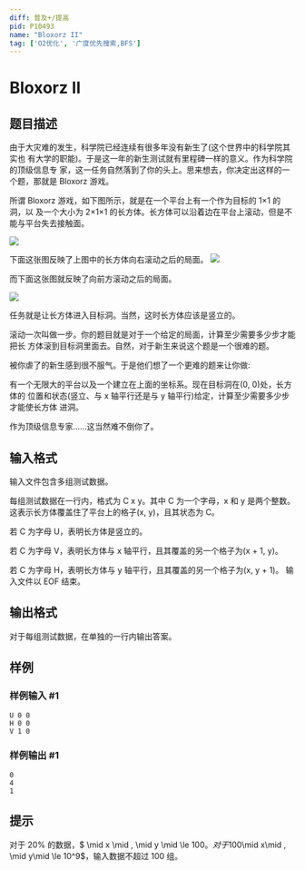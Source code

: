 ```yaml
---
diff: 普及+/提高
pid: P10493
name: "Bloxorz II"
tag: ['O2优化', '广度优先搜索,BFS']
---
```

# Bloxorz II
## 题目描述

由于大灾难的发生，科学院已经连续有很多年没有新生了(这个世界中的科学院其实也 有大学的职能)。于是这一年的新生测试就有里程碑一样的意义。作为科学院的顶级信息专 家，这一任务自然落到了你的头上。思来想去，你决定出这样的一个题，那就是 Bloxorz 游戏。

所谓 Bloxorz 游戏，如下图所示，就是在一个平台上有一个作为目标的 1×1 的洞，以 及一个大小为 2×1×1 的长方体。长方体可以沿着边在平台上滚动，但是不能与平台失去接触面。

![](https://cdn.luogu.com.cn/upload/image_hosting/z5kdhsry.png)

下面这张图反映了上图中的长方体向右滚动之后的局面。
![](https://cdn.luogu.com.cn/upload/image_hosting/6kgp8841.png)

而下面这张图就反映了向前方滚动之后的局面。

![](https://cdn.luogu.com.cn/upload/image_hosting/4rgnopmu.png)

任务就是让长方体进入目标洞。当然，这时长方体应该是竖立的。

滚动一次叫做一步。你的题目就是对于一个给定的局面，计算至少需要多少步才能把长 方体滚到目标洞里面去。自然，对于新生来说这个题是一个很难的题。

  被你虐了的新生感到很不服气。于是他们想了一个更难的题来让你做:
  
有一个无限大的平台以及一个建立在上面的坐标系。现在目标洞在(0, 0)处，长方体的 位置和状态(竖立、与 x 轴平行还是与 y 轴平行)给定，计算至少需要多少步才能使长方体 进洞。

  作为顶级信息专家......这当然难不倒你了。
## 输入格式

输入文件包含多组测试数据。

每组测试数据在一行内，格式为 C x y。其中 C 为一个字母，x 和 y 是两个整数。 这表示长方体覆盖住了平台上的格子(x, y)，且其状态为 C。

若 C 为字母 U，表明长方体是竖立的。

若 C 为字母 V，表明长方体与 x 轴平行，且其覆盖的另一个格子为(x + 1, y)。

若 C 为字母 H，表明长方体与 y 轴平行，且其覆盖的另一个格子为(x, y + 1)。 输入文件以 EOF 结束。

## 输出格式

 对于每组测试数据，在单独的一行内输出答案。
## 样例

### 样例输入 #1
```
U 0 0
H 0 0 
V 1 0
```
### 样例输出 #1
```
0
4
1
```
## 提示

对于 20% 的数据，$ \mid x \mid , \mid y \mid \le 100$。
对于 100% 的数据，$\mid x\mid , \mid y\mid \le 10^9$，输入数据不超过 100 组。
